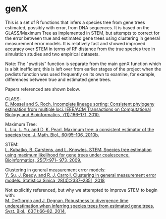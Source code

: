 # genX

This is a set of R functions that infers a species tree from gene trees estimated, possibly with error, from DNA sequences.  It is based on the GLASS/Maximum Tree as implemented in STEM, but attempts to correct for the error between true and estimated gene trees using clustering in general measurement error models.  It is relatively fast and showed improved accuracy over STEM in terms of RF distance from the true species tree in simulation studies and two empirical datasets.  

Note: The "pwdists" function is separate from the main genX function which is a bit inefficient; this is left over from earlier stages of the project when the pwdists function was used frequently on its own to examine, for example, differences between true and estimated gene trees.


Papers referenced are shown below.

GLASS:  
[E. Mossel and S. Roch. Incomplete lineage sorting: Consistent phylogeny estimation from multiple loci. IEEE/ACM Transactions on Computational Biology and Bioinformatics, 7(1):166–171, 2010.](https://ieeexplore.ieee.org/document/4564437)

Maximum Tree:  
[L. Liu, L. Yu, and D. K. Pearl. Maximum tree: a consistent estimator of the species tree. J. Math. Biol., 60:95–106, 2010b.](https://link.springer.com/article/10.1007/s00285-009-0260-0)

STEM:  
[L. Kubatko, B. Carstens, and L. Knowles. STEM: Species tree estimation using maximum likelihood for gene trees under coalescence. Bioinformatics, 25(7):971– 973, 2009.](https://doi.org/10.1093/bioinformatics/btp079)

Clustering in general measurement error models:  
[Y. Su, J. Reedy, and R. J. Carroll. Clustering in general measurement error models. Statistica Sinica, 28(4):2337–2351, 2018](http://www3.stat.sinica.edu.tw/statistica/J28N5/J28N57/J28N57.html)


Not explicitly referenced, but why we attempted to improve STEM to begin with:  
[M. DeGiorgio and J. Degnan. Robustness to divergence time underestimation when inferring species trees from estimated gene trees. Syst. Biol., 63(1):66–82, 2014.](https://doi.org/10.1093/sysbio/syt059)
